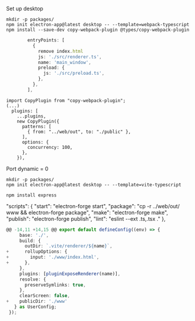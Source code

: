 Set up desktop

```console
mkdir -p packages/
npm init electron-app@latest desktop -- --template=webpack-typescript
npm install --save-dev copy-webpack-plugin @types/copy-webpack-plugin
```

```forge.config.ts
        entryPoints: [
          {
            remove index.html
            js: './src/renderer.ts',
            name: 'main_window',
            preload: {
              js: './src/preload.ts',
            },
          },
        ],
```

```webpack.main.config
import CopyPlugin from "copy-webpack-plugin";
(...)
  plugins: [
    ...plugins,
    new CopyPlugin({
      patterns: [
        { from: "../web/out", to: "./public" },
      ],
      options: {
        concurrency: 100,
      },
    }),
```

Port dynamic = 0



```console
mkdir -p packages/
npm init electron-app@latest desktop -- --template=vite-typescript
```

```console
npm install express
```


"scripts": {
    "start": "electron-forge start",
    "package": "cp -r ../web/out/ www && electron-forge package",
    "make": "electron-forge make",
    "publish": "electron-forge publish",
    "lint": "eslint --ext .ts,.tsx ."
},

```vite.renderer.config.ts
@@ -14,11 +14,15 @@ export default defineConfig((env) => {
     base: './',
     build: {
       outDir: `.vite/renderer/${name}`,
+      rollupOptions: {
+        input: './www/index.html',
+      },
     },
     plugins: [pluginExposeRenderer(name)],
     resolve: {
       preserveSymlinks: true,
     },
     clearScreen: false,
+    publicDir: './www'
   } as UserConfig;
 });
```